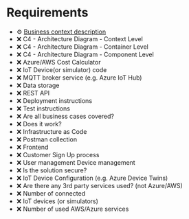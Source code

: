# Requirements

- ⚙️ [Business context description](https://github.com/Fesyss/Final-Project-IoT-and-Cloud-Computing/blob/main/README.md)
- ❌ C4 - Architecture Diagram - Context Level
- ❌ C4 - Architecture Diagram - Container Level
- ❌ C4 - Architecture Diagram - Component Level
- ❌ Azure/AWS Cost Calculator
- ❌ IoT Device(or simulator) code
- ❌ MQTT broker service (e.g. Azure IoT Hub)
- ❌ Data storage
- ❌ REST API
- ❌ Deployment instructions
- ❌ Test instructions
- ❌ Are all business cases covered?
- ❌ Does it work?
- ❌ Infrastructure as Code
- ❌ Postman collection
- ❌ Frontend
- ❌ Customer Sign Up process
- ❌ User management Device management
- ❌ Is the solution secure?
- ❌ IoT Device Configuration (e.g. Azure Device Twins)
- ❌ Are there any 3rd party services used? (not Azure/AWS)
- ❌ Number of connected
- ❌ IoT devices (or simulators)
- ❌ Number of used AWS/Azure services
